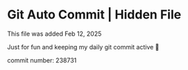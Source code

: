 # Git Auto Commit | Hidden File

This file was added Feb 12, 2025

Just for fun and keeping my daily git commit active 🤪

commit number: 238731
